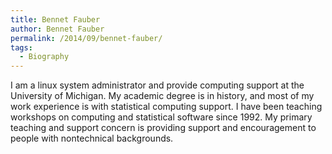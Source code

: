 ```yaml
---
title: Bennet Fauber
author: Bennet Fauber
permalink: /2014/09/bennet-fauber/
tags:
  - Biography
---
```

I am a linux system administrator and provide computing support at the University of Michigan. My academic degree is in history, and most of my work experience is with statistical computing support. I have been teaching workshops on computing and statistical software since 1992. My primary teaching and support concern is providing support and encouragement to people with nontechnical backgrounds.
